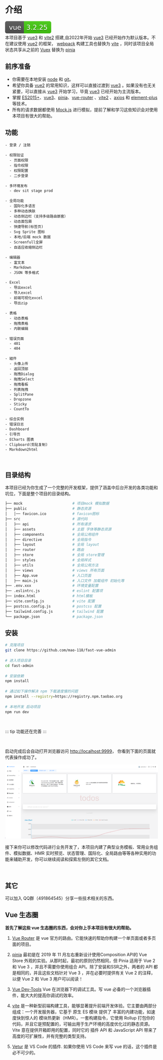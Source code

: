 # 介绍
[![vue](/images/vue-version.svg)](https://github.com/vuejs/vue)
<br />
本项目基于 [vue3](https://staging-cn.vuejs.org/guide/introduction.html) 和 [vite2](https://vitejs.cn/) 搭建,自2022年开始 [vue3](https://staging-cn.vuejs.org/guide/introduction.html) 已经开始作为默认版本。不在建议使用 [vue2](https://cn.vuejs.org/) 的框架， [webpack](https://www.webpackjs.com/) 构建工具也替换为 [vite](https://vitejs.cn/) ，同时该项目全局状态共享从之前的 [Vuex](https://vuex.vuejs.org/) 替换为 [pinia](https://pinia.vuejs.org/introduction.html)
## 前序准备
- 你需要在本地安装 [node](http://nodejs.org/) 和 [git](https://git-scm.com/)。
- 希望你具备 [vue2](https://cn.vuejs.org/) 的常用知识，这样可以直接过渡到 [vue3](https://staging-cn.vuejs.org/guide/introduction.html) 。如果没有也无关紧要，可以直接从 [vue3](https://staging-cn.vuejs.org/guide/introduction.html) 开始学习，毕竟 [vue3](https://staging-cn.vuejs.org/guide/introduction.html) 已经开始为主流版本。
- 掌握 [ES2015+](https://es6.ruanyifeng.com/)、[vue3](https://staging-cn.vuejs.org/guide/introduction.html)、[pinia](https://pinia.vuejs.org/introduction.html)、[vue-router](https://router.vuejs.org/) 、[vite2](https://vitejs.cn/) 、[axios](http://www.axios-js.com/zh-cn/docs/) 和 [element-plus](https://element-plus.gitee.io/zh-CN/guide/design.html) 等技术。
- 所有的请求数据都使用 [Mock.js](http://mockjs.com/) 进行模拟，提前了解和学习这些知识会对使用本项目有很大的帮助。

## 功能

```
- 登录 / 注销

- 权限验证
  - 页面权限
  - 指令权限
  - 权限配置
  - 二步登录

- 多环境发布
  - dev sit stage prod

- 全局功能
  - 国际化多语言
  - 多种动态换肤
  - 动态侧边栏（支持多级路由嵌套）
  - 动态面包屑
  - 快捷导航(标签页)
  - Svg Sprite 图标
  - 本地/后端 mock 数据
  - Screenfull全屏
  - 自适应收缩侧边栏

- 编辑器
  - 富文本
  - Markdown
  - JSON 等多格式

- Excel
  - 导出excel
  - 导入excel
  - 前端可视化excel
  - 导出zip

- 表格
  - 动态表格
  - 拖拽表格
  - 内联编辑

- 错误页面
  - 401
  - 404

- 組件
  - 头像上传
  - 返回顶部
  - 拖拽Dialog
  - 拖拽Select
  - 拖拽看板
  - 列表拖拽
  - SplitPane
  - Dropzone
  - Sticky
  - CountTo

- 综合实例
- 错误日志
- Dashboard
- 引导页
- ECharts 图表
- Clipboard(剪贴复制)
- Markdown2html
```

<br/>



## 目录结构

本项目已经为你生成了一个完整的开发框架，提供了涵盖中后台开发的各类功能和坑位，下面是整个项目的目录结构。

```bash
├── mock                       # 项目mock 模拟数据
├── public                     # 静态资源
│   │── favicon.ico            # favicon图标
├── src                        # 源代码
│   ├── api                    # 所有请求
│   ├── assets                 # 主题 字体等静态资源
│   ├── components             # 全局公用组件
│   ├── directive              # 全局指令
│   ├── layout                 # 全局 layout
│   ├── router                 # 路由
│   ├── store                  # 全局 store管理
│   ├── styles                 # 全局样式
│   ├── utils                  # 全局公用方法
│   ├── views                  # views 所有页面
│   ├── App.vue                # 入口页面
│   ├── main.js                # 入口文件 加载组件 初始化等
├── .env.xxx                   # 环境变量配置
├── .eslintrc.js               # eslint 配置项
├── index.html                 # html模板
├── vite.config.js             # vite 配置
├── postcss.config.js          # postcss 配置
├── tailwind.config.js         # tailwind 配置 
└── package.json               # package.json
```

## 安装

```bash
# 克隆项目
git clone https://github.com/mao-118/fast-vue-admin

# 进入项目目录
cd fast-admin

# 安装依赖
npm install

# 通过如下操作解决 npm 下载速度慢的问题
npm install --registry=https://registry.npm.taobao.org

# 本地开发 启动项目
npm run dev
```

<br/>

::: tip
功能还在完善
:::

<br/>

启动完成后会自动打开浏览器访问 [http://localhost:9999](http://localhost:9999)， 你看到下面的页面就代表操作成功了。

![图片](/images/dashboard.png)

接下来你可以修改代码进行业务开发了，本项目内建了典型业务模板、常用业务组件、模拟数据、HMR 实时预览、状态管理、国际化、全局路由等等各种实用的功能来辅助开发，你可以继续阅读和探索左侧的其它文档。

<br/>



## 其它

可以加入 QQ群（491864545）分享一些技术相关的东西。

## Vue 生态圈

**首先了解这些 vue 生态圈的东西，会对你上手本项目有很大的帮助。**

1. [Vue Router](https://router.vuejs.org/) 是 vue 官方的路由。它能快速的帮助你构建一个单页面或者多页面的项目。

2. [pinia](https://pinia.vuejs.org/introduction.html) 最初是在 2019 年 11 月左右重新设计使用Composition API的 Vue Store 外观的实验。从那时起，最初的原则仍然相同，但 Pinia 适用于 Vue 2 和 Vue 3 ，并且不需要你使用组合 API。除了安装和SSR之外，两者的 API 都是相同的，并且这些文档针对 Vue 3 ，并在必要时提供有关 Vue 2 的注释，以便 Vue 2 和 Vue 3 用户可以阅读！

3. [Vue Dev-Tools](https://github.com/vuejs/vue-devtools) Vue 在浏览器下的调试工具。写 vue 必备的一个浏览器插件，能大大的提高你调试的效率。

4. [vite](https://vitejs.cn/) 是一种新型前端构建工具，能够显著提升前端开发体验。它主要由两部分组成：一个开发服务器，它基于 原生 ES 模块 提供了 丰富的内建功能，如速度快到惊人的 模块热更新（HMR）。一套构建指令，它使用 Rollup 打包你的代码，并且它是预配置的，可输出用于生产环境的高度优化过的静态资源。Vite 意在提供开箱即用的配置，同时它的 插件 API 和 JavaScript API 带来了高度的可扩展性，并有完整的类型支持。

5. [Vetur](https://github.com/vuejs/vetur) 是 VS Code 的插件. 如果你使用 VS Code 来写 vue 的话，这个插件是必不可少的。

